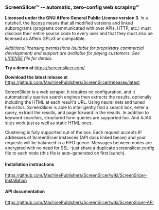 ### ScreenSlicer&#8482; -- automatic, zero-config web scraping&#8482;

**Licensed under the GNU Affero General Public License version 3.** In a nutshell, the [license](https://raw.githubusercontent.com/MachinePublishers/ScreenSlicer/master/LICENSE) means that all modified versions and linked subprograms (programs communicated with over APIs, HTTP, etc.) must disclose their entire source code to every user and that they must also be licensed as Affero GPLv3 or compatible.

*Additional licensing permissions (suitable for proprietary commercial development) and support are available for paying customers. See [LICENSE](https://raw.githubusercontent.com/MachinePublishers/ScreenSlicer/master/LICENSE) file for details.*

**Try a demo at** https://screenslicer.com/

**Download the latest release at** https://github.com/MachinePublishers/ScreenSlicer/releases/latest

ScreenSlicer is a web scraper. It requires no configuration, and it automatically queries search engines then extracts the results, optionally including the HTML at each result's URL. Using neural nets and tuned heuristics, ScreenSlicer is able to intelligently find a search box, enter a query, extract the results, and page forward in the results. In addition to keyword searches, structured form queries are supported too. And AJAX sites work just as well as static HTML ones.

Clustering is fully supported out of the box. Each request accepts IP addresses of ScreenSlicer instances (API docs linked below) and your requests will be balanced in a FIFO queue. Messages between nodes are encrypted with no need for SSL--just share a duplicate screenslicer.config file to each node (this file is auto-generated on first launch).

#### Installation instructions
https://github.com/MachinePublishers/ScreenSlicer/wiki/ScreenSlicer-Installation

#### API documentation
https://github.com/MachinePublishers/ScreenSlicer/wiki/ScreenSlicer-API
